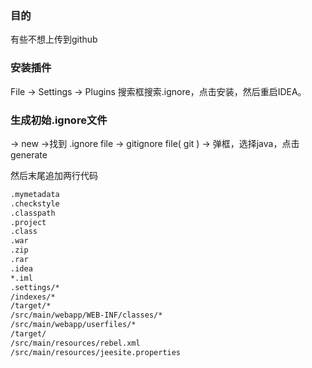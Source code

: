 

### 目的

有些不想上传到github

### 安装插件

File -> Settings -> Plugins 搜索框搜索.ignore，点击安装，然后重启IDEA。

### 生成初始.ignore文件

-> new ->找到 .ignore file -> gitignore file( git ) -> 弹框，选择java，点击generate

然后末尾追加两行代码

```txt
.mymetadata
.checkstyle
.classpath
.project
.class
.war
.zip
.rar
.idea
*.iml
.settings/*
/indexes/*
/target/*
/src/main/webapp/WEB-INF/classes/*
/src/main/webapp/userfiles/*
/target/
/src/main/resources/rebel.xml
/src/main/resources/jeesite.properties
```

